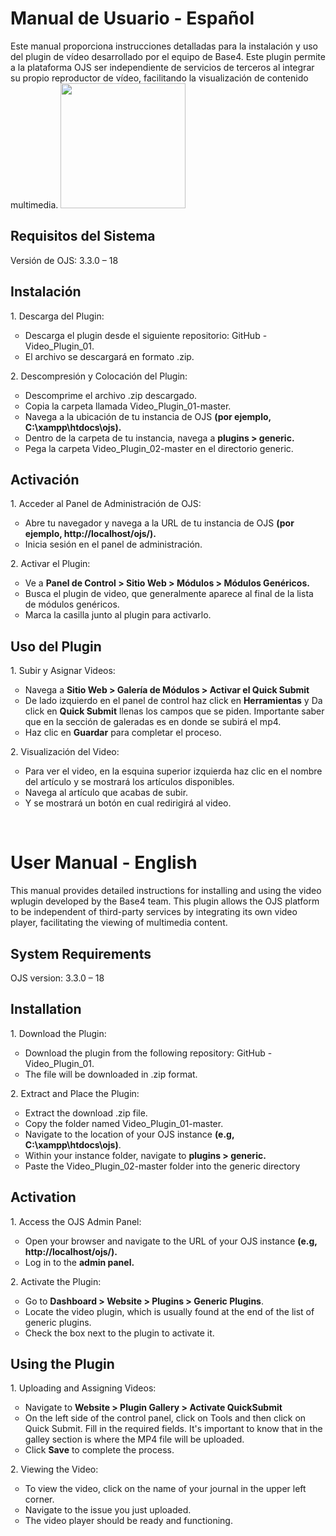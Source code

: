 <h1>Manual de Usuario - Español</h1>
Este manual proporciona instrucciones detalladas para la instalación y uso del plugin de vídeo desarrollado por el equipo de Base4. Este plugin permite a la plataforma OJS ser independiente de servicios de terceros al integrar su propio reproductor de vídeo, facilitando la visualización de contenido multimedia.
<img src="https://media.giphy.com/media/v1.Y2lkPTc5MGI3NjExeXJuZDdjMnp4NGU5NGQzN2Y5cjhqcmdhcmhqeGRnOTcwaWc3OW94cyZlcD12MV9pbnRlcm5hbF9naWZfYnlfaWQmY3Q9Zw/3o6MbbwX2g2GA4MUus/giphy.gif" width="200px">
<h2>Requisitos del Sistema</h2>
Versión de OJS: 3.3.0 – 18
<h2>Instalación</h2>
1. Descarga del Plugin:
<ul type="circle">
  <li>Descarga el plugin desde el siguiente repositorio: GitHub - Video_Plugin_01.</li>
  <li>El archivo se descargará en formato .zip. </li>
</ul>
2. Descompresión y Colocación del Plugin:
<ul type="circle">
  <li>Descomprime el archivo .zip descargado.</li>
  <li>Copia la carpeta llamada Video_Plugin_01-master.</li>
  <li> Navega a la ubicación de tu instancia de OJS <b>(por ejemplo, C:\xampp\htdocs\ojs).</b></li>
  <li>Dentro de la carpeta de tu instancia, navega a <b>plugins > generic.</b></li>
  <li>Pega la carpeta Video_Plugin_02-master en el directorio generic.</li>
</ul>

<h2>Activación</h2>
1. Acceder al Panel de Administración de OJS:
<ul type="circle">
  <li>Abre tu navegador y navega a la URL de tu instancia de OJS <b>(por ejemplo, http://localhost/ojs/).</b></li>
  <li>Inicia sesión en el panel de administración.</li>
</ul>
2. Activar el Plugin:
<ul type="circle">
  <li>Ve a <b>Panel de Control > Sitio Web > Módulos > Módulos Genéricos.</b></li>
  <li>Busca el plugin de video, que generalmente aparece al final de la lista de módulos genéricos.</li>
  <li>Marca la casilla junto al plugin para activarlo.</li>
</ul>

<h2>Uso del Plugin</h2>
1. Subir y Asignar Videos:
<ul type="circle">
  <li>Navega a <b>Sitio Web > Galería de Módulos > Activar el Quick Submit</b></li>
  <li>De lado izquierdo en el panel de control haz click en <b>Herramientas</b> y Da click en <b>Quick Submit</b> llenas los campos que se piden. Importante saber que en la sección de galeradas es en donde se subirá el mp4.</li>
  <li>Haz clic en <b>Guardar</b> para completar el proceso.</li>
</ul>
2. Visualización del Video:
<ul type="circle">
  <li>Para ver el video, en la esquina superior izquierda haz clic en el nombre del artículo y se mostrará los artículos disponibles.</li>
  <li>Navega al artículo que acabas de subir.</li>
  <li>Y se mostrará un botón en cual redirigirá al video.</li>
</ul>

</br>

<h1>User Manual - English</h1>
This manual provides detailed instructions for installing and using the video wplugin developed by the Base4 team. This plugin allows the OJS platform to be independent of third-party services by integrating its own video player, facilitating the viewing of multimedia content.

<h2>System Requirements</h2>
OJS version: 3.3.0 – 18
<h2>Installation</h2>
1. Download the Plugin:
<ul type="circle">
  <li>Download the plugin from the following repository: GitHub - Video_Plugin_01.</li>
  <li>The file will be downloaded in .zip format.</li>
</ul>
2. Extract and Place the Plugin:
<ul type="circle">
  <li>Extract the download .zip file.</li>
  <li>Copy the folder named Video_Plugin_01-master.</li>
  <li>Navigate to the location of your OJS instance <b>(e.g, C:\xampp\htdocs\ojs)</b>.</li>
  <li>Within your instance folder, navigate to  <b>plugins > generic.</b></li>
  <li>Paste the Video_Plugin_02-master folder into the generic directory</li>
</ul>

<h2>Activation</h2> 
1. Access the OJS Admin Panel:
<ul type="circle">
  <li>Open your browser and navigate to the URL of your OJS instance <b>(e.g, http://localhost/ojs/).</b></li>
  <li>Log in to the <b>admin panel.</b></li>
</ul>
2. Activate the Plugin:
<ul type="circle">
  <li>Go to <b>Dashboard > Website > Plugins > Generic Plugins</b>.</li>
  <li>Locate the video plugin, which is usually found at the end of the list of generic plugins.</li>
  <li>Check the box next to the plugin to activate it.</li>
</ul>

<h2>Using the Plugin</h2>
1. Uploading and Assigning Videos:
<ul type="circle">
  <li>Navigate to <b>Website > Plugin Gallery > Activate QuickSubmit</b></li>
  <li>On the left side of the control panel, click on Tools and then click on Quick Submit. Fill in the required fields. It's important to know that in the galley section is where the MP4 file will be uploaded.</li>
  <li>Click <b>Save</b> to complete the process.</li>
</ul>
2. Viewing the Video:
<ul type="circle">
  <li>To view the video, click on the name of your journal in the upper left corner.</li>
  <li>Navigate to the issue you just uploaded.</li>
  <li>The video player should be ready and functioning.</li>
</ul>
  




